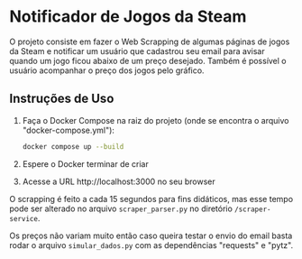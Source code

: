 # Notificador de Jogos da Steam

O projeto consiste em fazer o Web Scrapping de algumas páginas de jogos da Steam e notificar um usuário que cadastrou seu email para avisar quando um jogo ficou abaixo de um preço desejado. Também é possível o usuário acompanhar o preço dos jogos pelo gráfico.

## Instruções de Uso
1. Faça o Docker Compose na raiz do projeto (onde se encontra o arquivo "docker-compose.yml"):
   ```bash
   docker compose up --build

2. Espere o Docker terminar de criar

3. Acesse a URL http://localhost:3000 no seu browser

O scrapping é feito a cada 15 segundos para fins didáticos, mas esse tempo pode ser alterado no arquivo `scraper_parser.py` no diretório `/scraper-service`.

Os preços não variam muito então caso queira testar o envio do email basta rodar o arquivo `simular_dados.py` com as dependências "requests" e "pytz".